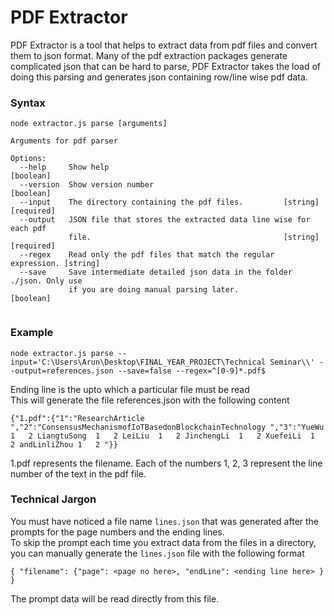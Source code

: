 # PDF Extractor
PDF Extractor is a tool that helps to extract data from pdf files and convert them to json format. Many of the pdf extraction packages generate complicated json that can be hard to parse, 
PDF Extractor takes the load of doing this parsing and generates json containing row/line wise pdf data.

### Syntax  

```
node extractor.js parse [arguments]

Arguments for pdf parser

Options:
  --help     Show help                                                 [boolean]
  --version  Show version number                                       [boolean]
  --input    The directory containing the pdf files.         [string] [required]
  --output   JSON file that stores the extracted data line wise for each pdf    
             file.                                           [string] [required]
  --regex    Read only the pdf files that match the regular expression. [string]
  --save     Save intermediate detailed json data in the folder ./json. Only use
             if you are doing manual parsing later.                     [boolean]
  
 ```
 
 ### Example  
 ```
 node extractor.js parse --input='C:\Users\Arun\Desktop\FINAL_YEAR_PROJECT\Technical Seminar\\' --output=references.json --save=false --regex=^[0-9]*.pdf$ 
 ```
Ending line is the upto which a particular file must be read  
This will generate the file references.json with the following content
 ```
 {"1.pdf":{"1":"ResearchArticle ","2":"ConsensusMechanismofIoTBasedonBlockchainTechnology ","3":"YueWu   1   2 LiangtuSong  1   2 LeiLiu  1   2 JinchengLi  1   2 XuefeiLi  1   2 andLinliZhou 1   2 "}}
 ```
 1.pdf represents the filename.
 Each of the numbers 1, 2, 3 represent the line number of the text in the pdf file.
 
 ### Technical Jargon
 You must have noticed a file name `lines.json` that was generated after the prompts for the page numbers and the ending lines.  
To skip the prompt each time you extract data from the files in a directory, you can manually generate the `lines.json` file with the following format
```
{ "filename": {"page": <page no here>, "endLine": <ending line here> } }
```
The prompt data will be read directly from this file.
